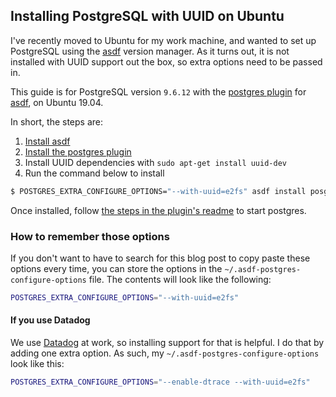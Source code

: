 ## Installing PostgreSQL with UUID on Ubuntu

I've recently moved to Ubuntu for my work machine, and wanted to set up PostgreSQL using the [asdf](https://github.com/asdf-vm/asdf) version manager. As it turns out, it is not installed with UUID support out the box, so extra options need to be passed in.

This guide is for PostgreSQL version `9.6.12` with the [postgres plugin](https://github.com/smashedtoatoms/asdf-postgres) for [asdf](https://github.com/asdf-vm/asdf), on Ubuntu 19.04.

In short, the steps are:

1. [Install asdf](https://asdf-vm.com/#/core-manage-asdf-vm)
2. [Install the postgres plugin](https://github.com/smashedtoatoms/asdf-postgres#install)
3. Install UUID dependencies with `sudo apt-get install uuid-dev`
4. Run the command below to install
```bash
$ POSTGRES_EXTRA_CONFIGURE_OPTIONS="--with-uuid=e2fs" asdf install posgres 9.6.12
```

Once installed, follow [the steps in the plugin's readme](https://github.com/smashedtoatoms/asdf-postgres#run) to start postgres.

### How to remember those options
If you don't want to have to search for this blog post to copy paste these options every time, you can store the options in the `~/.asdf-postgres-configure-options` file. The contents will look like the following:


```bash
POSTGRES_EXTRA_CONFIGURE_OPTIONS="--with-uuid=e2fs"
```

#### If you use Datadog

We use [Datadog](https://www.datadoghq.com/) at work, so installing support for that is helpful. I do that by adding one extra option. As such, my `~/.asdf-postgres-configure-options` look like this:

```bash
POSTGRES_EXTRA_CONFIGURE_OPTIONS="--enable-dtrace --with-uuid=e2fs"
```


